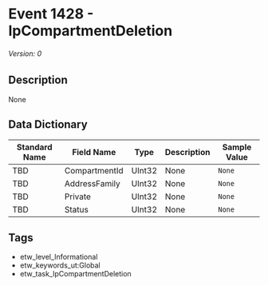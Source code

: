# Event 1428 - IpCompartmentDeletion
###### Version: 0

## Description
None

## Data Dictionary
|Standard Name|Field Name|Type|Description|Sample Value|
|---|---|---|---|---|
|TBD|CompartmentId|UInt32|None|`None`|
|TBD|AddressFamily|UInt32|None|`None`|
|TBD|Private|UInt32|None|`None`|
|TBD|Status|UInt32|None|`None`|

## Tags
* etw_level_Informational
* etw_keywords_ut:Global
* etw_task_IpCompartmentDeletion